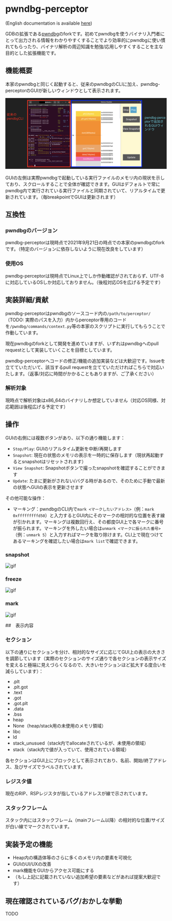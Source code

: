 # pwndbg-perceptor

(English documentation is available [here](README_en.md))

GDBの拡張である[pwndbg](https://github.com/pwndbg/pwndbg)のforkです。初めてpwndbgを使うバイナリ入門者にとって出力される情報をわかりやすくすることでより効率的にpwndbgに使い慣れてもらったり、バイナリ解析の周辺知識を勉強/応用しやすくすることを主な目的とした拡張機能です。

## 機能概要

本家のpwndbgと同じく起動すると、従来のpwndbgのCLIに加え、pwndbg-perceptorのGUIが新しいウィンドウとして表示されます。

![pwndbg-perceptorの表示画面](perceptor_src/readme_1.png "pwndbg-perceptorの表示画面")

GUIの左側は実際pwndbgで起動している実行ファイルのメモリ内の現状を示しており、スクロールすることで全体が確認できます。GUIはデフォルトで常にpwndbg内で実行されている実行ファイルと同期されていて、リアルタイムで更新されています。（毎breakpointでGUIは更新されます）

## 互換性

### pwndbgのバージョン

pwndbg-perceptorは現時点で2021年9月21日の時点での本家のpwndbgのforkです。（特定のバージョンに依存しないように現在改良をしています）

### 使用OS

pwndbg-perceptorは現時点でLinux上でしか作動確認がされておらず、UTF-8に対応しているOSしか対応しておりません。（後程対応OSを広げる予定です）

## 実装詳細/貢献

pwndbg-perceptorはpwndbgのソースコード内の`/path/to/perceptor/`（TODO: 実際のパスを入力）内からperceptor専用のコードを`/pwndbg/commands/context.py`等の本家のスクリプトに実行してもらうことで作動しています。

現在pwndbgのforkとして開発を進めていますが、いずれはpwndbgへのpull requestとして実装していくことを目標としています。

pwndbg-perceptorへコードの修正/機能の追加実装などは大歓迎です。Issueを立てていただいて、該当するpull requestを立てていただければこちらで対応いたします。（返事/対応に時間がかかることもありますが、ご了承ください）

### 解析対象

現時点で解析対象はx86_64のバイナリしか想定していません（対応OS同様、対応範囲は後程広げる予定です）

## 操作

GUIの右側には複数ボタンがあり、以下の通り機能します：

- `Stop/Play`: GUIのリアルタイム更新を中断/再開します
- `Snapshot`: 現在の状態のメモリの表示を一時的に保存します（現状再起動するとsnapshotはリセットされます）
- `View Snapshot`: Snapshotボタンで撮ったsnapshotを確認することができます
- `Update`: たまに更新がされない/バグる時があるので、そのために手動で最新の状態へGUIの表示を更新させます

その他可能な操作：

- マーキング：pwndbgのCLI内で`mark <マークしたいアドレス>`（例：`mark 0xfffffffffd50`）と入力するとGUI内にそのマークの相対的な位置を表す線が引かれます。マーキングは複数回行え、その都度GUI上で各マークに番号が振られます。マーキングを外したい場合は`unmark <マークに振られた番号>`（例：`unmark 5`）と入力すればマークを取り除けます。CLI上で現在つけてあるマーキングを確認したい場合は`mark list`で確認できます。


### snapshot
![gif](perceptor_src/perceptor_snapshot.gif)

### freeze
![gif](perceptor_src/perceptor_freeze.gif)

### mark
![gif](perceptor_src/perceptor_mark.gif)


##　表示内容

### セクション

以下の通りにセクションを分け、相対的なサイズに応じてGUI上の表示の大きさを調節しています（実際のセクションのサイズ通りで各セクションの表示サイズを変えると極端に見えづらくなるので、大きいセクションほど拡大する度合いを減らしています）：
- .plt
- .plt.got
- .text
- .got
- .got.plt
- .data
- .bss
- heap
- None（heap/stack用の未使用のメモリ領域）
- libc
- ld
- stack_unusued（stack内でallocateされているが、未使用の領域）
- stack（stack内で値が入っていて、使用されている領域）

各セクションはGUI上にブロックとして表示されており、名前、開始/終了アドレス、及びサイズでラベルされています。

### レジスタ値

現在のRIP、RSPレジスタが指しているアドレスが線で示されています。

### スタックフレーム

スタック内にはスタックフレーム（mainフレーム以降）の相対的な位置/サイズが白い線でマークされています。

## 実装予定の機能

- Heap内の構造体等のさらに多くのメモリ内の要素を可視化
- GUIのUI/UXの改善
- mark機能をGUIからアクセス可能にする
- （もし上記に記載されていない追加希望の要素などがあれば提案大歓迎です）

## 現在確認されているバグ/おかしな挙動

TODO
